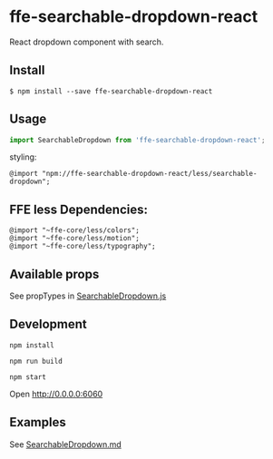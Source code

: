 # ffe-searchable-dropdown-react

React dropdown component with search.

## Install

```
$ npm install --save ffe-searchable-dropdown-react
```

## Usage

```javascript
import SearchableDropdown from 'ffe-searchable-dropdown-react';
```

styling:
```
@import "npm://ffe-searchable-dropdown-react/less/searchable-dropdown";
```

## FFE less Dependencies:
```
@import "~ffe-core/less/colors";
@import "~ffe-core/less/motion";
@import "~ffe-core/less/typography";
```

## Available props
See propTypes in [SearchableDropdown.js](src/SearchableDropdown.js#185)

## Development
```
npm install

npm run build

npm start
```
Open
http://0.0.0.0:6060


## Examples

See [SearchableDropdown.md](src/SearchableDropdown.md)
